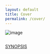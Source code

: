 ```yaml
---
layout: default
title: Cover
permalink: /cover/
---
```


![image]({{site.baseurl}}/assets/images/ffs-cover.png)

<figure class="aligncenter size-large"><img src="%7B%7B%20site.baseurl%20%7D%7D/assets/images/2019/12/FFS-Cover-A-best-1.png" alt="" class="wp-image-11"></figure>

<!-- /wp:image -->

<!-- wp:paragraph -->

[SYNOPSIS](https://ffs.alexikaruna.com/index.php/synopsis/)

<!-- /wp:paragraph -->

